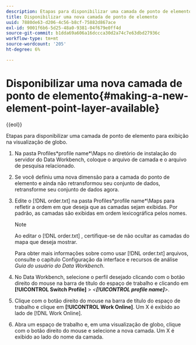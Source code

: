 ```yaml
---
description: Etapas para disponibilizar uma camada de ponto de elemento para exibição na visualização de globo.
title: Disponibilizar uma nova camada de ponto de elemento
uuid: 7880de63-d206-4c56-b8cf-75882d867ace
exl-id: 9001f6b6-5d25-48a0-9381-04f679e0ff4d
source-git-commit: b1dda69a606a16dccca30d2a74c7e63dbd27936c
workflow-type: tm+mt
source-wordcount: '205'
ht-degree: 6%

---
```


# Disponibilizar uma nova camada de ponto de elemento{#making-a-new-element-point-layer-available}

{{eol}}

Etapas para disponibilizar uma camada de ponto de elemento para exibição na visualização de globo.

1. Na pasta Profiles\*profile name*\Maps no diretório de instalação do servidor do Data Workbench, coloque o arquivo de camada e o arquivo de pesquisa relacionado.
1. Se você definiu uma nova dimensão para a camada do ponto de elemento e ainda não retransformou seu conjunto de dados, retransforme seu conjunto de dados agora.
1. Edite o [!DNL order.txt] na pasta Profiles\*profile name*\Maps para refletir a ordem em que deseja que as camadas sejam exibidas. Por padrão, as camadas são exibidas em ordem lexicográfica pelos nomes.

   >[!NOTE]
   >
   >Ao editar o [!DNL order.txt] , certifique-se de não ocultar as camadas do mapa que deseja mostrar.

   Para obter mais informações sobre como usar [!DNL order.txt] arquivos, consulte o capítulo Configuração da interface e recursos de análise *Guia do usuário do Data Workbench*.

1. No Data Workbench, selecione o perfil desejado clicando com o botão direito do mouse na barra de título do espaço de trabalho e clicando em **[!UICONTROL Switch Profile]** > *&lt;**[!UICONTROL profile name]**>*.
1. Clique com o botão direito do mouse na barra de título do espaço de trabalho e clique em **[!UICONTROL Work Online]**. Um X é exibido ao lado de [!DNL Work Online].
1. Abra um espaço de trabalho e, em uma visualização de globo, clique com o botão direito do mouse e selecione a nova camada. Um X é exibido ao lado do nome da camada.
